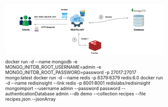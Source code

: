 ![My Image](arch.png)

docker run -d --name mongodb -e MONGO_INITDB_ROOT_USERNAME=admin -e MONGO_INITDB_ROOT_PASSWORD=password -p 27017:27017 mongo:latest
docker run -d --name redis -p 6379:6379 redis:6.0
docker run -d --name redisinsight --link redis -p 8001:8001 redislabs/redisinsight
mongoimport --username admin --password password --authenticationDatabase admin --db demo --collection recipes --file recipes.json --jsonArray
